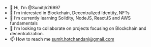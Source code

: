 - 👋 Hi, I’m @Sumitjh26997
- 👀 I’m interested in Blockchain, Decentralized Identity, NFTs
- 🌱 I’m currently learning Solidity, NodeJS, ReactJS and AWS fundamentals
- 💞️ I’m looking to collaborate on projects focusing on Blockchain and decentralization.
- 📫 How to reach me sumit.hotchandani@gmail.com

<!---
Sumitjh26997/Sumitjh26997 is a ✨ special ✨ repository because its `README.md` (this file) appears on your GitHub profile.
You can click the Preview link to take a look at your changes.
--->

